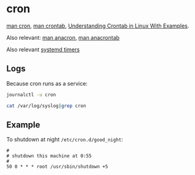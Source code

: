 # cron

[man cron](https://www.man7.org/linux/man-pages/man8/cron.8.html),
[man crontab](https://www.man7.org/linux/man-pages/man5/crontab.5.html),
[Understanding Crontab in Linux With Examples](https://linuxhandbook.com/crontab/).

Also relevant:
[man anacron](https://www.man7.org/linux/man-pages/man8/anacron.8.html),
[man anacrontab](https://www.man7.org/linux/man-pages/man8/anacron.8.html)

Also relevant [systemd timers](https://wiki.archlinux.org/title/Systemd/Timers)

## Logs

Because cron runs as a service:
```sh
journalctl -u cron
```

```sh
cat /var/log/syslog|grep cron
```

## Example

To shutdown at night `/etc/cron.d/good_night`:
```
#
# shutdown this machine at 0:55
#
50 0 * * * root /usr/sbin/shutdown +5
```
